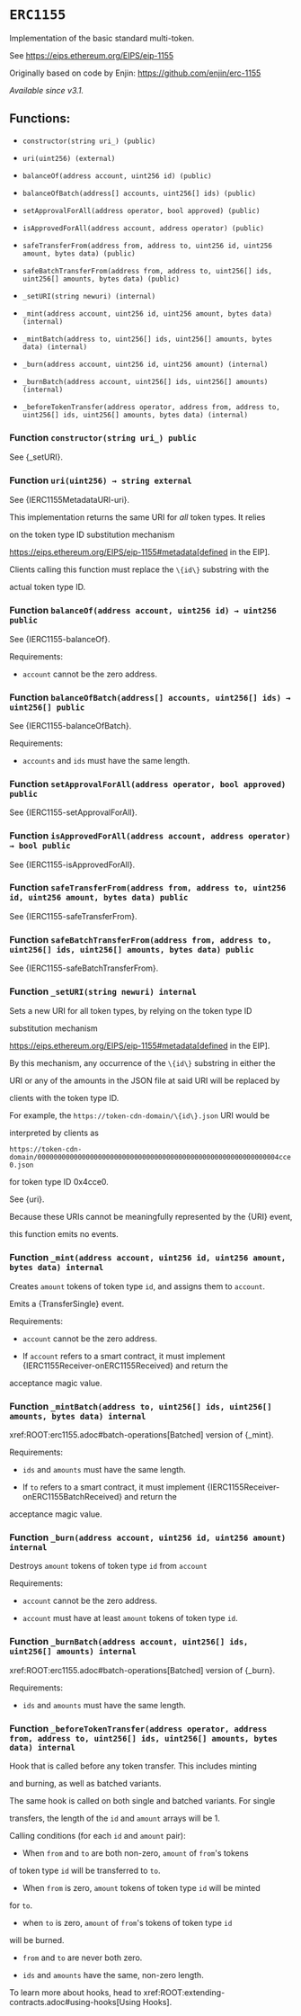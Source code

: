 # `ERC1155`

Implementation of the basic standard multi-token.

See https://eips.ethereum.org/EIPS/eip-1155

Originally based on code by Enjin: https://github.com/enjin/erc-1155

_Available since v3.1._

## Functions:

- `constructor(string uri_) (public)`

- `uri(uint256) (external)`

- `balanceOf(address account, uint256 id) (public)`

- `balanceOfBatch(address[] accounts, uint256[] ids) (public)`

- `setApprovalForAll(address operator, bool approved) (public)`

- `isApprovedForAll(address account, address operator) (public)`

- `safeTransferFrom(address from, address to, uint256 id, uint256 amount, bytes data) (public)`

- `safeBatchTransferFrom(address from, address to, uint256[] ids, uint256[] amounts, bytes data) (public)`

- `_setURI(string newuri) (internal)`

- `_mint(address account, uint256 id, uint256 amount, bytes data) (internal)`

- `_mintBatch(address to, uint256[] ids, uint256[] amounts, bytes data) (internal)`

- `_burn(address account, uint256 id, uint256 amount) (internal)`

- `_burnBatch(address account, uint256[] ids, uint256[] amounts) (internal)`

- `_beforeTokenTransfer(address operator, address from, address to, uint256[] ids, uint256[] amounts, bytes data) (internal)`

### Function `constructor(string uri_) public`

See {_setURI}.

### Function `uri(uint256) → string external`

See {IERC1155MetadataURI-uri}.

This implementation returns the same URI for *all* token types. It relies

on the token type ID substitution mechanism

https://eips.ethereum.org/EIPS/eip-1155#metadata[defined in the EIP].

Clients calling this function must replace the `\{id\}` substring with the

actual token type ID.

### Function `balanceOf(address account, uint256 id) → uint256 public`

See {IERC1155-balanceOf}.

Requirements:

- `account` cannot be the zero address.

### Function `balanceOfBatch(address[] accounts, uint256[] ids) → uint256[] public`

See {IERC1155-balanceOfBatch}.

Requirements:

- `accounts` and `ids` must have the same length.

### Function `setApprovalForAll(address operator, bool approved) public`

See {IERC1155-setApprovalForAll}.

### Function `isApprovedForAll(address account, address operator) → bool public`

See {IERC1155-isApprovedForAll}.

### Function `safeTransferFrom(address from, address to, uint256 id, uint256 amount, bytes data) public`

See {IERC1155-safeTransferFrom}.

### Function `safeBatchTransferFrom(address from, address to, uint256[] ids, uint256[] amounts, bytes data) public`

See {IERC1155-safeBatchTransferFrom}.

### Function `_setURI(string newuri) internal`

Sets a new URI for all token types, by relying on the token type ID

substitution mechanism

https://eips.ethereum.org/EIPS/eip-1155#metadata[defined in the EIP].

By this mechanism, any occurrence of the `\{id\}` substring in either the

URI or any of the amounts in the JSON file at said URI will be replaced by

clients with the token type ID.

For example, the `https://token-cdn-domain/\{id\}.json` URI would be

interpreted by clients as

`https://token-cdn-domain/000000000000000000000000000000000000000000000000000000000004cce0.json`

for token type ID 0x4cce0.

See {uri}.

Because these URIs cannot be meaningfully represented by the {URI} event,

this function emits no events.

### Function `_mint(address account, uint256 id, uint256 amount, bytes data) internal`

Creates `amount` tokens of token type `id`, and assigns them to `account`.

Emits a {TransferSingle} event.

Requirements:

- `account` cannot be the zero address.

- If `account` refers to a smart contract, it must implement {IERC1155Receiver-onERC1155Received} and return the

acceptance magic value.

### Function `_mintBatch(address to, uint256[] ids, uint256[] amounts, bytes data) internal`

xref:ROOT:erc1155.adoc#batch-operations[Batched] version of {_mint}.

Requirements:

- `ids` and `amounts` must have the same length.

- If `to` refers to a smart contract, it must implement {IERC1155Receiver-onERC1155BatchReceived} and return the

acceptance magic value.

### Function `_burn(address account, uint256 id, uint256 amount) internal`

Destroys `amount` tokens of token type `id` from `account`

Requirements:

- `account` cannot be the zero address.

- `account` must have at least `amount` tokens of token type `id`.

### Function `_burnBatch(address account, uint256[] ids, uint256[] amounts) internal`

xref:ROOT:erc1155.adoc#batch-operations[Batched] version of {_burn}.

Requirements:

- `ids` and `amounts` must have the same length.

### Function `_beforeTokenTransfer(address operator, address from, address to, uint256[] ids, uint256[] amounts, bytes data) internal`

Hook that is called before any token transfer. This includes minting

and burning, as well as batched variants.

The same hook is called on both single and batched variants. For single

transfers, the length of the `id` and `amount` arrays will be 1.

Calling conditions (for each `id` and `amount` pair):

- When `from` and `to` are both non-zero, `amount` of ``from``'s tokens

of token type `id` will be  transferred to `to`.

- When `from` is zero, `amount` tokens of token type `id` will be minted

for `to`.

- when `to` is zero, `amount` of ``from``'s tokens of token type `id`

will be burned.

- `from` and `to` are never both zero.

- `ids` and `amounts` have the same, non-zero length.

To learn more about hooks, head to xref:ROOT:extending-contracts.adoc#using-hooks[Using Hooks].
